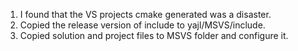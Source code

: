 1. I found that the VS projects cmake generated was a disaster.
2. Copied the release version of include to yajl/MSVS/include.
3. Copied solution and project files to MSVS folder and configure it.
